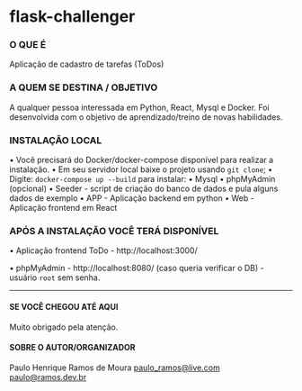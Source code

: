 # flask-challenger
### O QUE É
Aplicação de cadastro de tarefas (ToDos)

### A QUEM SE DESTINA / OBJETIVO
A qualquer pessoa interessada em Python, React, Mysql e Docker.
Foi desenvolvida com o objetivo de aprendizado/treino de novas habilidades.

### INSTALAÇÃO LOCAL
• Você precisará do Docker/docker-compose disponível para realizar a instalação.
• Em seu servidor local baixe o projeto usando `git clone`;
• Digite: `docker-compose up --build` para instalar:
    • Mysql
    • phpMyAdmin (opcional)
    • Seeder - script de criação do banco de dados e pula alguns dados de exemplo
    • APP - Aplicação backend em python
    • Web - Aplicação frontend em React

### APÓS A INSTALAÇÃO VOCÊ TERÁ DISPONÍVEL

• Aplicação frontend ToDo - http://localhost:3000/

• phpMyAdmin - http://localhost:8080/ (caso queria verificar o DB) - usuário `root` sem senha.


----------------------------
#### SE VOCÊ CHEGOU ATÉ AQUI
Muito obrigado pela atenção.

#### SOBRE O AUTOR/ORGANIZADOR
Paulo Henrique Ramos de Moura
paulo_ramos@live.com
paulo@ramos.dev.br
